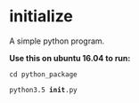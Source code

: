 # initialize
A simple python program.

**Use this on ubuntu 16.04 to run:**

<code>cd python_package</code>

<code>python3.5 __init__.py</code>
